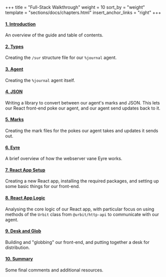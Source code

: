 +++
title = "Full-Stack Walkthrough"
weight = 10
sort_by = "weight"
template = "sections/docs/chapters.html"
insert_anchor_links = "right"
+++

#### [1. Introduction](/docs/userspace/gall-2/1-intro)

An overview of the guide and table of contents.

#### [2. Types](/docs/userspace/gall-2/2-types)

Creating the `/sur` structure file for our `%journal` agent.

#### [3. Agent](/docs/userspace/gall-2/3-agent)

Creating the `%journal` agent itself.

#### [4. JSON](/docs/userspace/gall-2/5-json)

Writing a library to convert between our agent's marks and JSON. This lets our
React front-end poke our agent, and our agent send updates back to it.

#### [5. Marks](/docs/userspace/gall-2/4-marks)

Creating the mark files for the pokes our agent takes and updates it sends out.

#### [6. Eyre](/docs/userspace/gall-2/6-eyre)

A brief overview of how the webserver vane Eyre works.

#### [7. React App Setup](/docs/userspace/gall-2/7-react-setup)

Creating a new React app, installing the required packages, and setting up some
basic things for our front-end.

#### [8. React App Logic](/docs/userspace/gall-2/8-http-api)

Analysing the core logic of our React app, with particular focus on using
methods of the `Urbit` class from `@urbit/http-api` to communicate with our
agent.

#### [9. Desk and Glob](/docs/userspace/gall-2/9-web-scries)

Building and "globbing" our front-end, and putting together a desk for
distribution.

#### [10. Summary](/docs/userspace/gall-2/10-final)

Some final comments and additional resources.
